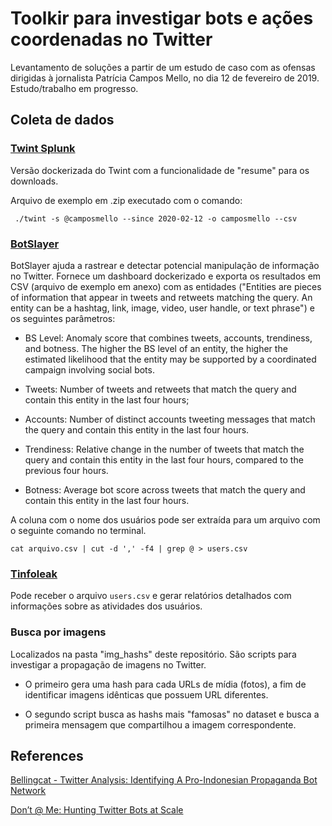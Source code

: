 # Toolkir para investigar bots e ações coordenadas no Twitter

Levantamento de soluções a partir de um estudo de caso com as ofensas dirigidas à jornalista Patrícia Campos Mello, no dia 12 de fevereiro de 2019. Estudo/trabalho em progresso.

## Coleta de dados

### [Twint Splunk](https://github.com/twintproject/twint-splunk/blob/master/README.md)
Versão dockerizada do Twint com a funcionalidade de "resume" para os downloads. 

Arquivo de exemplo em .zip executado com o comando:

` ./twint -s @camposmello --since 2020-02-12 -o camposmello --csv`


### [BotSlayer](https://osome.iuni.iu.edu/tools/botslayer/)
BotSlayer ajuda a rastrear e detectar potencial manipulação de informação no Twitter. Fornece um dashboard dockerizado e exporta os resultados em CSV (arquivo de exemplo em anexo) com as entidades ("Entities are pieces of information that appear in tweets and retweets matching the query. An entity can be a hashtag, link, image, video, user handle, or text phrase") e os seguintes parâmetros:

* BS Level: Anomaly score that combines tweets, accounts, trendiness, and botness. The higher the BS level of an entity, the higher the estimated likelihood that the entity may be supported by a coordinated campaign involving social bots.

* Tweets: Number of tweets and retweets that match the query and contain this entity in the last four hours;

* Accounts: Number of distinct accounts tweeting messages that match the query and contain this entity in the last four hours.

* Trendiness: Relative change in the number of tweets that match the query and contain this entity in the last four hours, compared to the previous four hours.

* Botness: Average bot score across tweets that match the query and contain this entity in the last four hours.

A coluna com o nome dos usuários pode ser extraída para um arquivo com o seguinte comando no terminal.

`cat arquivo.csv | cut -d ',' -f4 | grep @ > users.csv`

### [Tinfoleak](https://github.com/vaguileradiaz/tinfoleak)
Pode receber o arquivo `users.csv` e gerar relatórios detalhados com informações sobre as atividades dos usuários.

### Busca por imagens
Localizados na pasta "img_hashs" deste repositório. São scripts para investigar a propagação de imagens no Twitter.

* O primeiro gera uma hash para cada URLs de mídia (fotos), a fim de identificar imagens idênticas que possuem URL diferentes.

* O segundo script busca as hashs mais "famosas" no dataset e busca a primeira mensagem que compartilhou a imagem correspondente.


## References
[Bellingcat - Twitter Analysis: Identifying A Pro-Indonesian Propaganda Bot Network](https://www.bellingcat.com/news/2019/09/03/twitter-analysis-identifying-a-pro-indonesian-propaganda-bot-network/)

[Don’t @ Me: Hunting Twitter Bots at Scale](https://duo.com/blog/dont-me-hunting-twitter-bots-at-scale)